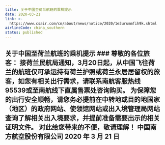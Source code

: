 ```yaml
---
title: 关于中国至荷兰航班的乘机提示
date: 2020-03-21
link: >-
  https://www.csair.com/cn/about/news/notice/2020/1e3urummfih9k.shtml
airlineCode: china_southern
status: published
---
```

## **关于中国至荷兰航班的乘机提示** ### 尊敬的各位旅客： 接荷兰民航局通知，3月20日起，从中国飞往荷兰的航班仅可承运持有荷兰护照或荷兰永居居留权的旅客，如您有相关出行需求，请联系南航客服热线95539或至南航线下直属售票处咨询购买。 为保障您的出行安全顺畅，请您务必提前在中转地或目的地国家（地区）的政府网站、使领馆网站或出入境管理局网站查询了解相关出入境要求，并提前准备需要出示的相关证明文件。 对此给您带来的不便，敬请理解！ 中国南方航空股份有限公司 2020 年 3 月 21 日 

